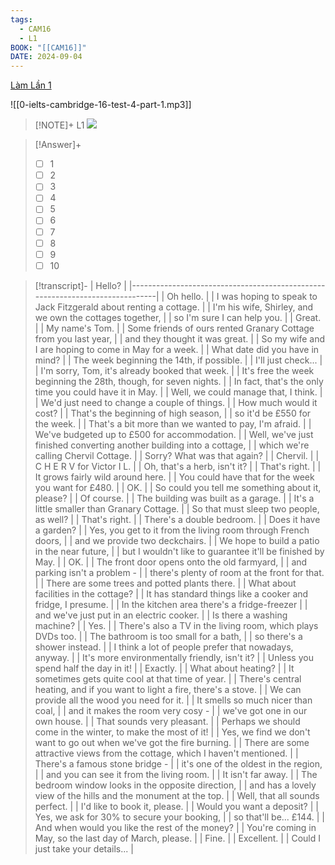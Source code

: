 ```yaml
---
tags:
  - CAM16
  - L1
BOOK: "[[CAM16]]"
DATE: 2024-09-04
---
```

[Làm Lần 1](https://study4.com/tests/1208/results/18440877/details/)


![[0-ielts-cambridge-16-test-4-part-1.mp3]]

> [!NOTE]+ L1
> ![](https://i.imgur.com/T5vPVCT.png)

> [!Answer]+
> - [ ] 1 
> - [ ] 2
> - [ ] 3
> - [ ] 4
> - [ ] 5
> - [ ] 6
> - [ ] 7
> - [ ] 8
> - [ ] 9
> - [ ] 10


> [!transcript]-
> | Hello?                                                                       |
|------------------------------------------------------------------------------|
| Oh hello.                                                                    |
| I was hoping to speak to Jack Fitzgerald about renting a cottage.            |
| I'm his wife, Shirley, and we own the cottages together,                     |
| so I'm sure I can help you.                                                  |
| Great.                                                                       |
| My name's Tom.                                                               |
| Some friends of ours rented Granary Cottage from you last year,              |
| and they thought it was great.                                               |
| So my wife and I are hoping to come in May for a week.                       |
| What date did you have in mind?                                              |
| The week beginning the 14th, if possible.                                    |
| I'll just check...                                                           |
| I'm sorry, Tom, it's already booked that week.                               |
| It's free the week beginning the 28th, though, for seven nights.             |
| In fact, that's the only time you could have it in May.                      |
| Well, we could manage that, I think.                                         |
| We'd just need to change a couple of things.                                 |
| How much would it cost?                                                      |
| That's the beginning of high season,                                         |
| so it'd be £550 for the week.                                                |
| That's a bit more than we wanted to pay, I'm afraid.                         |
| We've budgeted up to £500 for accommodation.                                 |
| Well, we've just finished converting another building into a cottage,        |
| which we're calling Chervil Cottage.                                         |
| Sorry? What was that again?                                                  |
| Chervil.                                                                     |
| C H E R V for Victor I L.                                                    |
| Oh, that's a herb, isn't it?                                                 |
| That's right.                                                                |
| It grows fairly wild around here.                                            |
| You could have that for the week you want for £480.                          |
| OK.                                                                          |
| So could you tell me something about it, please?                             |
| Of course.                                                                   |
| The building was built as a garage.                                          |
| It's a little smaller than Granary Cottage.                                  |
| So that must sleep two people, as well?                                      |
| That's right.                                                                |
| There's a double bedroom.                                                    |
| Does it have a garden?                                                       |
| Yes, you get to it from the living room through French doors,                |
| and we provide two deckchairs.                                               |
| We hope to build a patio in the near future,                                 |
| but I wouldn't like to guarantee it'll be finished by May.                   |
| OK.                                                                          |
| The front door opens onto the old farmyard,                                  |
| and parking isn't a problem -                                                |
| there's plenty of room at the front for that.                                |
| There are some trees and potted plants there.                                |
| What about facilities in the cottage?                                        |
| It has standard things like a cooker and fridge, I presume.                  |
| In the kitchen area there's a fridge-freezer                                 |
| and we've just put in an electric cooker.                                    |
| Is there a washing machine?                                                  |
| Yes.                                                                         |
| There's also a TV in the living room, which plays DVDs too.                  |
| The bathroom is too small for a bath,                                        |
| so there's a shower instead.                                                 |
| I think a lot of people prefer that nowadays, anyway.                        |
| It's more environmentally friendly, isn't it?                                |
| Unless you spend half the day in it!                                         |
| Exactly.                                                                     |
| What about heating?                                                          |
| It sometimes gets quite cool at that time of year.                           |
| There's central heating, and if you want to light a fire, there's a stove.   |
| We can provide all the wood you need for it.                                 |
| It smells so much nicer than coal,                                           |
| and it makes the room very cosy -                                            |
| we've got one in our own house.                                              |
| That sounds very pleasant.                                                   |
| Perhaps we should come in the winter, to make the most of it!                |
| Yes, we find we don't want to go out when we've got the fire burning.        |
| There are some attractive views from the cottage, which I haven't mentioned. |
| There's a famous stone bridge -                                              |
| it's one of the oldest in the region,                                        |
| and you can see it from the living room.                                     |
| It isn't far away.                                                           |
| The bedroom window looks in the opposite direction,                          |
| and has a lovely view of the hills and the monument at the top.              |
| Well, that all sounds perfect.                                               |
| I'd like to book it, please.                                                 |
| Would you want a deposit?                                                    |
| Yes, we ask for 30% to secure your booking,                                  |
| so that'll be... £144.                                                       |
| And when would you like the rest of the money?                               |
| You're coming in May, so the last day of March, please.                      |
| Fine.                                                                        |
| Excellent.                                                                   |
| Could I just take your details...                                            |
